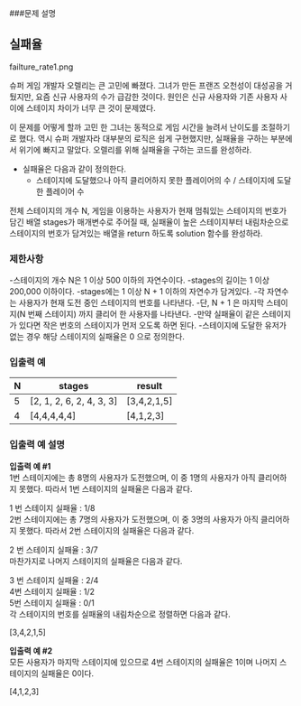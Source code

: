 ###문제 설명

## 실패율

failture_rate1.png

슈퍼 게임 개발자 오렐리는 큰 고민에 빠졌다. 그녀가 만든 프랜즈 오천성이 대성공을 거뒀지만, 요즘 신규 사용자의 수가 급감한 것이다. 원인은 신규 사용자와 기존 사용자 사이에 스테이지 차이가 너무 큰 것이 문제였다.

이 문제를 어떻게 할까 고민 한 그녀는 동적으로 게임 시간을 늘려서 난이도를 조절하기로 했다. 역시 슈퍼 개발자라 대부분의 로직은 쉽게 구현했지만, 실패율을 구하는 부분에서 위기에 빠지고 말았다. 오렐리를 위해 실패율을 구하는 코드를 완성하라.

- 실패율은 다음과 같이 정의한다.
  - 스테이지에 도달했으나 아직 클리어하지 못한 플레이어의 수 / 스테이지에 도달한 플레이어 수
  
전체 스테이지의 개수 N, 게임을 이용하는 사용자가 현재 멈춰있는 스테이지의 번호가 담긴 배열 stages가 매개변수로 주어질 때, 실패율이 높은 스테이지부터 내림차순으로 스테이지의 번호가 담겨있는 배열을 return 하도록 solution 함수를 완성하라.

### 제한사항

-스테이지의 개수 N은 1 이상 500 이하의 자연수이다.
-stages의 길이는 1 이상 200,000 이하이다.
-stages에는 1 이상 N + 1 이하의 자연수가 담겨있다.
-각 자연수는 사용자가 현재 도전 중인 스테이지의 번호를 나타낸다.
-단, N + 1 은 마지막 스테이지(N 번째 스테이지) 까지 클리어 한 사용자를 나타낸다.
-만약 실패율이 같은 스테이지가 있다면 작은 번호의 스테이지가 먼저 오도록 하면 된다.
-스테이지에 도달한 유저가 없는 경우 해당 스테이지의 실패율은 0 으로 정의한다.

### 입출력 예

N|	stages|	result
---|---|---
5	|[2, 1, 2, 6, 2, 4, 3, 3]	|[3,4,2,1,5]
4	|[4,4,4,4,4]	|[4,1,2,3]

### 입출력 예 설명

**입출력 예 #1**  
1번 스테이지에는 총 8명의 사용자가 도전했으며, 이 중 1명의 사용자가 아직 클리어하지 못했다. 따라서 1번 스테이지의 실패율은 다음과 같다.

1 번 스테이지 실패율 : 1/8   
2번 스테이지에는 총 7명의 사용자가 도전했으며, 이 중 3명의 사용자가 아직 클리어하지 못했다. 따라서 2번 스테이지의 실패율은 다음과 같다.

2 번 스테이지 실패율 : 3/7  
마찬가지로 나머지 스테이지의 실패율은 다음과 같다.

3 번 스테이지 실패율 : 2/4  
4번 스테이지 실패율 : 1/2  
5번 스테이지 실패율 : 0/1  
각 스테이지의 번호를 실패율의 내림차순으로 정렬하면 다음과 같다.

[3,4,2,1,5]

**입출력 예 #2**  
모든 사용자가 마지막 스테이지에 있으므로 4번 스테이지의 실패율은 1이며 나머지 스테이지의 실패율은 0이다.

[4,1,2,3]
